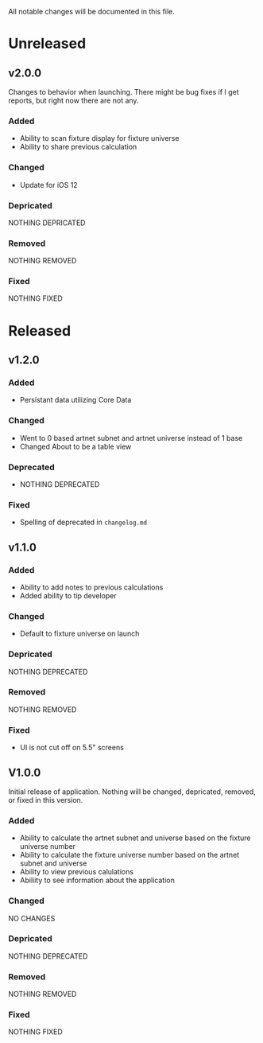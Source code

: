All notable changes will be documented in this file.

# Unreleased

## v2.0.0

Changes to behavior when launching. There might be bug fixes if I get reports, but right now there are not any.

### Added

- Ability to scan fixture display for fixture universe
- Ability to share previous calculation

### Changed

- Update for iOS 12

### Depricated

NOTHING DEPRICATED

### Removed

NOTHING REMOVED

### Fixed

NOTHING FIXED

# Released

## v1.2.0

### Added

- Persistant data utilizing Core Data

### Changed

- Went to 0 based artnet subnet and artnet universe instead of 1 base
- Changed About to be a table view

### Deprecated

- NOTHING DEPRECATED

### Fixed

- Spelling of deprecated in `changelog.md`


## v1.1.0

### Added

- Ability to add notes to previous calculations
- Added ability to tip developer

### Changed

- Default to fixture universe on launch

### Depricated

NOTHING DEPRECATED

### Removed

NOTHING REMOVED

### Fixed

- UI is not cut off on 5.5" screens

## V1.0.0

Initial release of application. Nothing will be changed, depricated, removed, or fixed in this version.

### Added

- Ability to calculate the artnet subnet and universe based on the fixture universe number
- Ability to calculate the fixture universe number based on the artnet subnet and universe
- Ability to view previous calulations
- Abiliity to see information about the application

### Changed

NO CHANGES

### Depricated

NOTHING DEPRECATED

### Removed

NOTHING REMOVED

### Fixed

NOTHING FIXED
